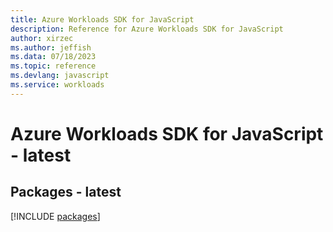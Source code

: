 ```yaml
---
title: Azure Workloads SDK for JavaScript
description: Reference for Azure Workloads SDK for JavaScript
author: xirzec
ms.author: jeffish
ms.data: 07/18/2023
ms.topic: reference
ms.devlang: javascript
ms.service: workloads
---
```

# Azure Workloads SDK for JavaScript - latest
## Packages - latest
[!INCLUDE [packages](workloads-index.md)]